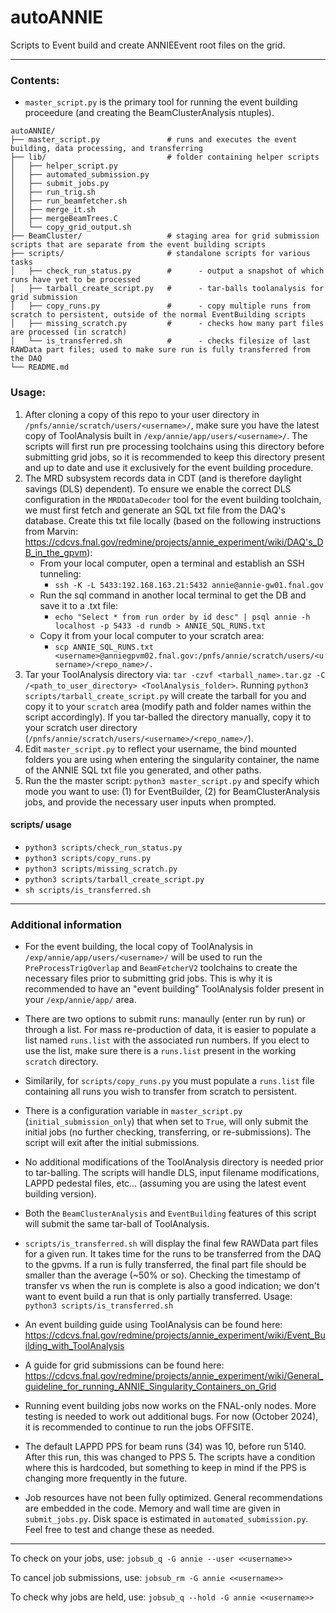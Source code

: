 # autoANNIE

Scripts to Event build and create ANNIEEvent root files on the grid.

-----------------------

### Contents:

- `master_script.py` is the primary tool for running the event building proceedure (and creating the BeamClusterAnalysis ntuples).

```
autoANNIE/
├── master_script.py               # runs and executes the event building, data processing, and transferring
├── lib/                           # folder containing helper scripts
│   ├── helper_script.py
│   ├── automated_submission.py
│   ├── submit_jobs.py
│   ├── run_trig.sh
│   ├── run_beamfetcher.sh
│   ├── merge_it.sh
│   ├── mergeBeamTrees.C
│   └── copy_grid_output.sh
├── BeamCluster/                   # staging area for grid submission scripts that are separate from the event building scripts
├── scripts/                       # standalone scripts for various tasks
│   ├── check_run_status.py        #      - output a snapshot of which runs have yet to be processed
│   ├── tarball_create_script.py   #      - tar-balls toolanalysis for grid submission
│   ├── copy_runs.py               #      - copy multiple runs from scratch to persistent, outside of the normal EventBuilding scripts
│   ├── missing_scratch.py         #      - checks how many part files are processed (in scratch)
│   └── is_transferred.sh          #      - checks filesize of last RAWData part files; used to make sure run is fully transferred from the DAQ
└── README.md                      
```


### Usage:

1. After cloning a copy of this repo to your user directory in ```/pnfs/annie/scratch/users/<username>/```, make sure you have the latest copy of ToolAnalysis built in ```/exp/annie/app/users/<username>/```. The scripts will first run pre processing toolchains using this directory before submitting grid jobs, so it is recommended to keep this directory present and up to date and use it exclusively for the event building procedure. 
2. The MRD subsystem records data in CDT (and is therefore daylight savings (DLS) dependent). To ensure we enable the correct DLS configuration in the `MRDDataDecoder` tool for the event building toolchain, we must first fetch and generate an SQL txt file from the DAQ's database. Create this txt file locally (based on the following instructions from Marvin: https://cdcvs.fnal.gov/redmine/projects/annie_experiment/wiki/DAQ's_DB_in_the_gpvm): 
   - From your local computer, open a terminal and establish an SSH tunneling:
     - `ssh -K -L 5433:192.168.163.21:5432 annie@annie-gw01.fnal.gov`
   - Run the sql command in another local terminal to get the DB and save it to a .txt file:
     - `echo "Select * from run order by id desc" | psql annie -h localhost -p 5433 -d rundb > ANNIE_SQL_RUNS.txt`
   - Copy it from your local computer to your scratch area:
     - ```scp ANNIE_SQL_RUNS.txt <username>@anniegpvm02.fnal.gov:/pnfs/annie/scratch/users/<username>/<repo_name>/.```
3. Tar your ToolAnalysis directory via: ```tar -czvf <tarball_name>.tar.gz -C /<path_to_user_directory> <ToolAnalysis_folder>```. Running ```python3 scripts/tarball_create_script.py``` will create the tarball for you and copy it to your `scratch` area (modify path and folder names within the script accordingly). If you tar-balled the directory manually, copy it to your scratch user directory (```/pnfs/annie/scratch/users/<username>/<repo_name>/```).
5. Edit ```master_script.py``` to reflect your username, the bind mounted folders you are using when entering the singularity container, the name of the ANNIE SQL txt file you generated, and other paths.
6. Run the the master script: ```python3 master_script.py``` and specify which mode you want to use: (1) for EventBuilder, (2) for BeamClusterAnalysis jobs, and provide the necessary user inputs when prompted.


#### scripts/ usage

* `python3 scripts/check_run_status.py`
* `python3 scripts/copy_runs.py`
* `python3 scripts/missing_scratch.py`
* `python3 scripts/tarball_create_script.py`
* `sh scripts/is_transferred.sh`

-----------------------

### Additional information

- For the event building, the local copy of ToolAnalysis in ```/exp/annie/app/users/<username>/``` will be used to run the ```PreProcessTrigOverlap``` and ```BeamFetcherV2``` toolchains to create the necessary files prior to submitting grid jobs. This is why it is recommended to have an "event building" ToolAnalysis folder present in your `/exp/annie/app/` area.

- There are two options to submit runs: manaully (enter run by run) or through a list. For mass re-production of data, it is easier to populate a list named ```runs.list``` with the associated run numbers. If you elect to use the list, make sure there is a ```runs.list``` present in the working ```scratch``` directory.

- Similarily, for `scripts/copy_runs.py` you must populate a `runs.list` file containing all runs you wish to transfer from scratch to persistent.

- There is a configuration variable in `master_script.py` (`initial_submission_only`) that when set to `True`, will only submit the initial jobs (no further checking, transferring, or re-submissions). The script will exit after the initial submissions.

- No additional modifications of the ToolAnalysis directory is needed prior to tar-balling. The scripts will handle DLS, input filename modifications, LAPPD pedestal files, etc... (assuming you are using the latest event building version).

- Both the ```BeamClusterAnalysis``` and ```EventBuilding``` features of this script will submit the same tar-ball of ToolAnalysis.

- `scripts/is_transferred.sh` will display the final few RAWData part files for a given run. It takes time for the runs to be transferred from the DAQ to the gpvms. If a run is fully transferred, the final part file should be smaller than the average (~50% or so). Checking the timestamp of transfer vs when the run is complete is also a good indication; we don't want to event build a run that is only partially transferred. Usage: `python3 scripts/is_transferred.sh`

- An event building guide using ToolAnalysis can be found here: https://cdcvs.fnal.gov/redmine/projects/annie_experiment/wiki/Event_Building_with_ToolAnalysis

- A guide for grid submissions can be found here: https://cdcvs.fnal.gov/redmine/projects/annie_experiment/wiki/General_guideline_for_running_ANNIE_Singularity_Containers_on_Grid

- Running event building jobs now works on the FNAL-only nodes. More testing is needed to work out additional bugs. For now (October 2024), it is recommended to continue to run the jobs OFFSITE.

- The default LAPPD PPS for beam runs (34) was 10, before run 5140. After this run, this was changed to PPS 5. The scripts have a condition where this is hardcoded, but something to keep in mind if the PPS is changing more frequently in the future.

- Job resources have not been fully optimized. General recommendations are embedded in the code. Memory and wall time are given in `submit_jobs.py`. Disk space is estimated in `automated_submission.py`. Feel free to test and change these as needed.

-----------------------

To check on your jobs, use: ```jobsub_q -G annie --user <<username>>```

To cancel job submissions, use: ```jobsub_rm -G annie <<username>>```

To check why jobs are held, use: ```jobsub_q --hold -G annie <<username>>```
